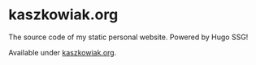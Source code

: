 # kaszkowiak.org

The source code of my static personal website. Powered by Hugo SSG!

Available under [kaszkowiak.org](https://kaszkowiak.org).
